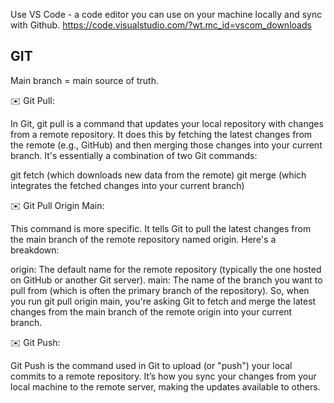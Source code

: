 Use VS Code - a code editor you can use on your machine locally and sync with Github.
https://code.visualstudio.com/?wt.mc_id=vscom_downloads

## GIT

Main branch = main source of truth. 

:envelope: Git Pull: 

In Git, git pull is a command that updates your local repository with changes from a remote repository. 
It does this by fetching the latest changes from the remote (e.g., GitHub) and then merging those changes into your current branch. 
It's essentially a combination of two Git commands:

git fetch (which downloads new data from the remote)
git merge (which integrates the fetched changes into your current branch)

:envelope: Git Pull Origin Main: 

This command is more specific. It tells Git to pull the latest changes from the main branch of the remote repository named origin. Here's a breakdown:

origin: The default name for the remote repository (typically the one hosted on GitHub or another Git server).
main: The name of the branch you want to pull from (which is often the primary branch of the repository).
So, when you run git pull origin main, you're asking Git to fetch and merge the latest changes from the main branch of the remote origin into your current branch.


:envelope: Git Push:

Git Push is the command used in Git to upload (or "push") your local commits to a remote repository. 
It’s how you sync your changes from your local machine to the remote server, making the updates available to others.

